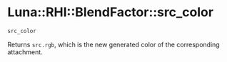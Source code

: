 # Luna::RHI::BlendFactor::src_color

```c++
src_color
```

Returns `src.rgb`, which is the new generated color of the corresponding attachment. 

